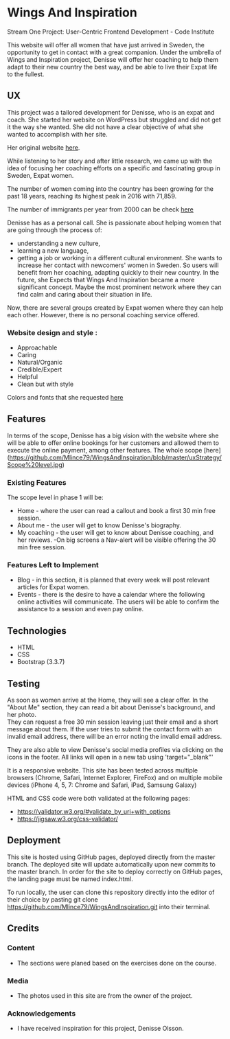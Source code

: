 # Wings And Inspiration
Stream One Project: User-Centric Frontend Development - Code Institute
 
This website will offer all women that have just arrived in Sweden, the opportunity to get in contact with a great companion. Under the umbrella of Wings and Inspiration project, Denisse will offer her coaching to help them adapt to their new country the best way, and be able to live their Expat life to the fullest.
 
## UX
This project was a tailored development for Denisse, who is an expat and coach. She started her website on WordPress but struggled and did not get it the way she wanted. She did not have a clear objective of what she wanted to accomplish with her site.
 
Her original website [here](https://github.com/Mlince79/WingsAndInspiration/blob/master/assets/images/Original%20home.jpg).
 
While listening to her story and after little research, we came up with the idea of focusing her coaching efforts on a specific and fascinating group in Sweden, Expat women.
 
The number of women coming into the country has been growing for the past 18 years, reaching its highest peak in 2016 with 71,859.
 
The number of immigrants per year from 2000 can be check [here](https://github.com/Mlince79/WingsAndInspiration/blob/master/assets/images/antal-invandrade-per-ar-fran-ar-2000%20(1).jpeg)
 
Denisse has as a personal call. She is passionate about helping women that are going through the process of:
- understanding a new culture,
- learning a new language,
- getting a job or working in a different cultural environment.
She wants to increase her contact with newcomers' women in Sweden. So users will benefit from her coaching, adapting quickly to their new country. In the future, she Expects that Wings And Inspiration became a more significant concept. Maybe the most prominent network where they can find calm and caring about their situation in life. 
 
Now, there are several groups created by Expat women where they can help each other. However, there is no personal coaching service offered.


### Website design and style :
- Approachable
- Caring
- Natural/Organic
- Credible/Expert
- Helpful
- Clean but with style

Colors and fonts that she requested [here](https://github.com/Mlince79/WingsAndInspiration/blob/master/uxStrategy/designGuidelines.jpg)

## Features

In terms of the scope, Denisse has a big vision with the website where she will be able to offer online bookings for her customers and allowed them to execute the online payment, among other features.
The whole scope [here] (https://github.com/Mlince79/WingsAndInspiration/blob/master/uxStrategy/Scope%20level.jpg)
 
### Existing Features

The scope level in phase 1 will be:
- Home - where the user can read a callout and book a first 30 min free session. 
- About me - the user will get to know Denisse's biography. 
- My coaching - the user will get to know about Denisse coaching, and her reviews.
-On big screens a Nav-alert will be visible offering the 30 min free session. 

### Features Left to Implement

- Blog - in this section, it is planned that every week will post relevant articles for Expat women. 
- Events - there is the desire to have a calendar where the following online activities will communicate. The users will be able to confirm the assistance to a session and even pay online. 

## Technologies
- HTML
- CSS
- Bootstrap (3.3.7)

## Testing
As soon as women arrive at the Home, they will see a clear offer. In the "About Me" section, they can read a bit about Denisse's background, and her photo.  
They can request a free 30 min session leaving just their email and a short message about them. 
If the user tries to submit the contact form with an invalid email address, there will be an error noting the invalid email address. 

They are also able to view Denisse's social media profiles via clicking on the icons in the footer. All links will open in a new tab using 'target="_blank"'

It is a responsive website. 
This site has been tested across multiple browsers (Chrome, Safari, Internet Explorer, FireFox) and on multiple mobile devices (iPhone 4, 5, 7: Chrome and Safari, iPad, Samsung Galaxy)

HTML and CSS code were both validated at the following pages:
- https://validator.w3.org/#validate_by_uri+with_options
- https://jigsaw.w3.org/css-validator/

## Deployment

This site is hosted using GitHub pages, deployed directly from the master branch. The deployed site will update automatically upon new commits to the master branch. In order for the site to deploy correctly on GitHub pages, the landing page must be named index.html.

To run locally, the user can clone this repository directly into the editor of their choice by pasting git clone https://github.com/Mlince79/WingsAndInspiration.git into their terminal.

## Credits

### Content
- The sections were planed based on the exercises done on the course. 

### Media
- The photos used in this site are from the owner of the project. 

### Acknowledgements

- I have received inspiration for this project, Denisse Olsson. 

